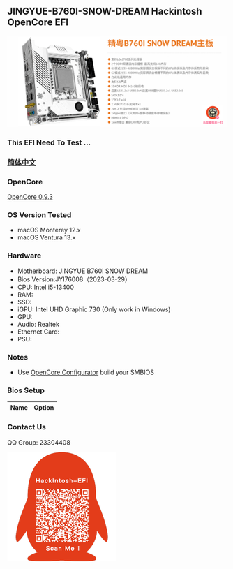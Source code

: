 ## JINGYUE-B760I-SNOW-DREAM Hackintosh OpenCore EFI

![image](ScreenShot/JINGYUEB760I.png)


### This EFI Need  To Test  ...

### [简体中文](README.zh_CN.md)

### OpenCore

[OpenCore 0.9.3](https://github.com/acidanthera/OpenCorePkg)

### OS Version Tested

- macOS Monterey 12.x
- macOS Ventura  13.x 

### Hardware

- Motherboard: JINGYUE B760I SNOW DREAM
- Bios Version:JYI76008（2023-03-29）
- CPU: Intel i5-13400
- RAM: 
- SSD: 
- iGPU: Intel UHD Graphic 730 (Only work in Windows)
- GPU:
- Audio: Realtek 
- Ethernet Card: 
- PSU: 

### Notes

 - Use [OpenCore Configurator](https://mackie100projects.altervista.org/opencore-configurator/) build your SMBIOS

### Bios Setup

| Name | Option |
| ----- | --- |

### Contact Us

QQ Group: 23304408

![image](ScreenShot/QRCode.png)

